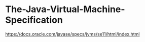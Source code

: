 # The-Java-Virtual-Machine-Specification

https://docs.oracle.com/javase/specs/jvms/se11/html/index.html

